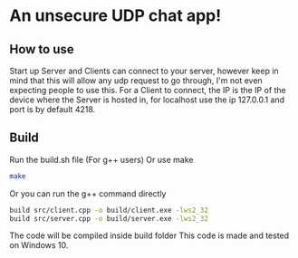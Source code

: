 # An unsecure UDP chat app!

## How to use
Start up Server and Clients can connect to your server, however keep in mind that this will allow any udp request to go through, I'm not even expecting people to use this.
For a Client to connect, the IP is the IP of the device where the Server is hosted in, for localhost use the ip 127.0.0.1 and port is by default 4218.
## Build
Run the build.sh file (For g++ users)
Or use make
```bash
make
```
Or you can run the g++ command directly
```bash
build src/client.cpp -o build/client.exe -lws2_32
build src/server.cpp -o build/server.exe -lws2_32
```
The code will be compiled inside build folder
This code is made and tested on Windows 10.